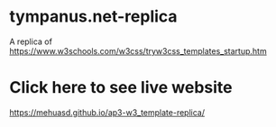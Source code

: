 # tympanus.net-replica
A replica of https://www.w3schools.com/w3css/tryw3css_templates_startup.htm
# Click here to see live website 
https://mehuasd.github.io/ap3-w3_template-replica/
